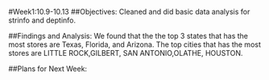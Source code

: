 #Week1:10.9-10.13
##Objectives:
Cleaned and did basic data analysis for strinfo and  deptinfo.




##Findings and Analysis:
We found that the the top 3 states that has the most stores are Texas, Florida, and Arizona. The top cities that has the most stores are LITTLE ROCK,GILBERT, SAN ANTONIO,OLATHE, HOUSTON.

##Plans for Next Week:

